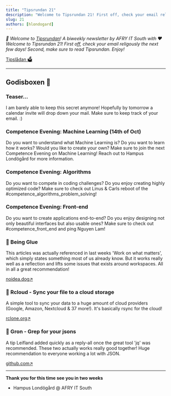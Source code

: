 ```yaml
---
title: "Tipsrundan 21"
description: "Welcome to Tipsrundan 21! First off, check your email religously the next few days! Second, make sure to read Tipsrundan. Enjoy!"
slug: 21
authors: [hlondogard]
---
```

_👋 Welcome to [Tipsrundan](https://afry-south.github.io/tipsrundan/2020-10-06-tipsrundan-21/)! A biweekly newsletter by AFRY IT South with ❤️_  
_Welcome to Tipsrundan 21! First off, check your email religously the next few days! Second, make sure to read Tipsrundan. Enjoy!_
<!--truncate-->

[Tipslådan 🗳](mailto:hampus.londogard@afry.com?subject=Tips)    

---




## Godisboxen 🍭
        
###  Teaser...

I am barely able to keep this secret anymore! Hopefully by tomorrow a calendar invite will drop down your mail. Make sure to keep track of your email. :)



###  Competence Evening: Machine Learning (14th of Oct)

Do you want to understand what Machine Learning is? Do you want to learn how it works? Would you like to create your own? Make sure to join the next Competence Evening on Machine Learning! Reach out to Hampus Londögård for more information.



###  Competence Evening: Algorithms

Do you want to compete in coding challenges? Do you enjoy creating highly optimized code? Make sure to check out Linus & Carls reboot of the #competence_algorithms_problem_solving!



###  Competence Evening: Front-end

Do you want to create applications end-to-end? Do you enjoy designing not only beautiful interfaces but also usable ones? Make sure to check out #competence_front_end and ping Nguyen Lam!



### 👥 Being Glue

This articles was actually referenced in last weeks 'Work on what matters', which simply states something most of us already know. But it works really well as a reflection and lifts some issues that exists around workspaces. All in all a great recommendation!

[noidea.dog↗](https://noidea.dog/glue)

### 🔀 Rcloud - Sync your file to a cloud storage

A simple tool to sync your data to a huge amount of cloud providers (Google, Amazon, Nextcloud & 37 more!). It's basically rsync for the cloud!

[rclone.org↗](https://rclone.org/)

### 🔀 Gron - Grep for your jsons

A tip Leifland added quickly as a reply-all once the great tool 'jq' was recommended. These two actually works really good together! Huge recommendation to everyone working a lot with JSON.

[github.com↗](https://github.com/tomnomnom/gron)   

---

**Thank you for this time see you in two weeks**   
- Hampus Londögård @ AFRY IT South